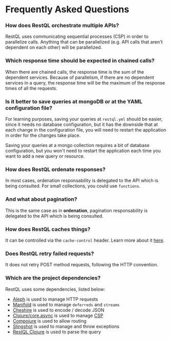 # Frequently Asked Questions

### **How does RestQL orchestrate multiple APIs?**

RestQL uses communicating sequential processes (CSP) in order to parallelize calls. Anything that can be parallelized (e.g. API calls that aren't dependent on each other) will be parallelized.

### **Which response time should be expected in chained calls?**

When there are chained calls, the response time is the sum of the dependent services. Because of parallelism, if there are no dependent services in a query, the response time will be the maximum of the response times of all the requests.

### **Is it better to save queries at mongoDB or at the YAML configuration file?**

For learning purposes, saving your queries at `restql.yml` should be easier, since it needs no database configuration, but it has the downside that at each change in the configuration file, you will need to restart the application in order for the changes take place.

Saving your queries at a mongo collection requires a bit of database configuration, but you won't need to restart the application each time you want to add a new query or resource.

### **How does RestQL ordenate responses?**

In most cases, ordenation responsability is delegated to the API which is being consulted. For small collections, you could use `functions`.

### **And what about pagination?**

This is the same case as in **ordenation**, pagination responsability is delegated to the API which is being consulted.

### **How does RestQL caches things?**

It can be controlled via the `cache-control` header. Learn more about it [here]().

### **Does RestQL retry failed requests?**

It does not retry POST method requests, following the HTTP convention.

### **Which are the project dependencies?**

RestQL uses some dependencies, listed below:
- [Aleph](https://aleph.io/) is used to manage HTTP requests
- [Manifold](https://aleph.io/manifold/rationale.html) is used to manage `deferreds` and `streams`
- [Cheshire](https://github.com/dakrone/cheshire) is used to encode / decode JSON
- [Clojure/core.async](https://github.com/clojure/core.async) is used to manage [CSP](https://en.wikipedia.org/wiki/Communicating_sequential_processes)
- [Compojure](https://github.com/weavejester/compojure) is used to allow routing
- [Slingshot](https://github.com/scgilardi/slingshot) is used to manage and throw exceptions
- [RestQL Clojure](https://github.com/B2W-BIT/restQL-clojure) is used to parse the query